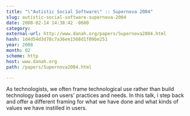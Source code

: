 ```yaml
---
title: "\"Autistic Social Software\" :: Supernova 2004"
slug: autistic-social-software-supernova-2004
date: 2008-02-14 14:38:42 -0600
category: 
external-url: http://www.danah.org/papers/Supernova2004.html
hash: 1d4d54d3d78c7a36ee1568d1f09be251
year: 2008
month: 02
scheme: http
host: www.danah.org
path: /papers/Supernova2004.html

---
```


As technologists, we often frame technological use rather than build technology based on users' practices and needs. In this talk, i step back and offer a different framing for what we have done and what kinds of values we have instilled in users.
